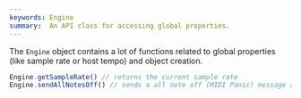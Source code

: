 ```yaml
---
keywords: Engine
summary:  An API class for accessing global properties.
---
```


The `Engine` object contains a lot of functions related to global properties (like sample rate or host tempo) and object creation.


```javascript
Engine.getSampleRate() // returns the current sample rate
Engine.sendAllNotesOff() // sends a all note off (MIDI Panic) message at the next audio buffer
```

